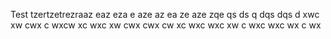 Test
tzertzetrezraaz
eaz
eza
e
aze
az
ea
ze
aze
zqe
qs
ds
q
dqs
dqs
d
xwc
xw
cwx
c
wxcw
xc
wxc
xw
cwx
cwx
cw
xc
wxc
wxc
xw
c
wxc
wxc
wx
c
wx
